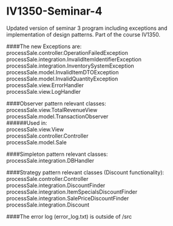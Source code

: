 # IV1350-Seminar-4
Updated version of seminar 3 program including exceptions and implementation of design patterns. Part of the course IV1350.

####The new Exceptions are:  
processSale.controller.OperationFailedException  
processSale.integration.InvalidItemIdentifierException  
processSale.integration.InventorySystemException  
processSale.model.InvalidItemDTOException  
processSale.model.InvalidQuantityException  
processSale.view.ErrorHandler  
processSale.view.LogHandler  

####Observer pattern relevant classes:  
processSale.view.TotalRevenueView  
processSale.model.TransactionObserver  
######Used in:  
processSale.view.View  
processSale.controller.Controller  
processSale.model.Sale  

####Simpleton pattern relevant classes:  
processSale.integration.DBHandler  

####Strategy pattern relevant classes (Discount functionality):  
processSale.controller.Controller  
processSale.integration.DiscountFinder  
processSale.integration.ItemSpecialsDiscountFinder  
processSale.integration.SalePriceDiscountFinder  
processSale.integration.Discount  

####The error log (error_log.txt) is outside of /src
